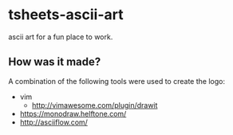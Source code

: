 # tsheets-ascii-art

ascii art for a fun place to work.

## How was it made?

A combination of the following tools were used to create the logo:

- vim
  - http://vimawesome.com/plugin/drawit
- https://monodraw.helftone.com/
- http://asciiflow.com/
